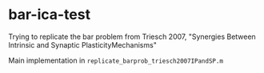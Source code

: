# bar-ica-test

Trying to replicate the bar problem from Triesch 2007, "Synergies Between Intrinsic and Synaptic PlasticityMechanisms"  

Main implementation in `replicate_barprob_triesch2007IPandSP.m`